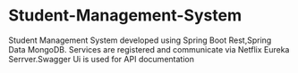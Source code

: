 # Student-Management-System
Student Management System developed using Spring Boot Rest,Spring Data MongoDB. Services are registered and communicate via Netflix Eureka Serrver.Swagger Ui is used for API documentation
